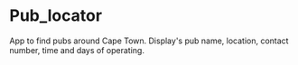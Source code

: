 # Pub_locator
App to find pubs around Cape Town. Display's pub name, location, contact number, time and days of operating. 
